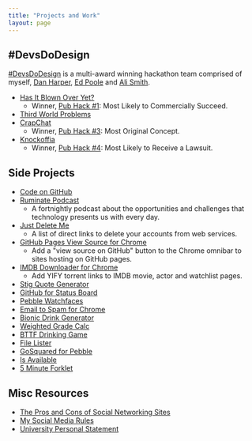 ```yaml
---
title: "Projects and Work"
layout: page
---
```


## #DevsDoDesign

[#DevsDoDesign](http://devsdodesign.com) is a multi-award winning hackathon team comprised of myself, [Dan Harper](http://twitter.com/danharper7), [Ed Poole](http://twitter.com/_ewp) and [Ali Smith](http://twitter.com/40_thieves).

- [Has It Blown Over Yet?](http://blownover.devsdodesign.com/)
    - Winner, [Pub Hack #1](http://www.pubhack.co.uk/pubhack-1-results-report/): Most Likely to Commercially Succeed.
- [Third World Problems](http://thirdworldproblems.devsdodesign.com/)
- [CrapChat](https://github.com/PubHack/CrapChat)
    - Winner, [Pub Hack #3](http://www.pubhack.co.uk/pubhack-3-results/): Most Original Concept.
- [Knockoffia](http://knockoffia.devsdodesign.com/)
    - Winner, [Pub Hack #4](https://twitter.com/rmlewisuk/status/614169436191346688): Most Likely to Receive a Lawsuit.

## Side Projects

- [Code on GitHub](https://github.com/rmlewisuk)
- [Ruminate Podcast](http://www.ruminatepodcast.com/)
    - A fortnightly podcast about the opportunities and challenges that technology presents us with every day.
- [Just Delete Me](http://justdelete.me)
    - A list of direct links to delete your accounts from web services.
- [GitHub Pages View Source for Chrome](https://chrome.google.com/webstore/detail/github-pages-view-source/eboipoomjlbpkfmmiicfgmclghepgbbk)
    - Add a "view source on GitHub" button to the Chrome omnibar to sites hosting on GitHub pages.
- [IMDB Downloader for Chrome](/projects/movie-downloader-chrome)
    - Add YIFY torrent links to IMDB movie, actor and watchlist pages.
- [Stig Quote Generator](http://code.robblewis.me/stig-quotes/)
- [GitHub for Status Board](/projects/github-status-board)
- [Pebble Watchfaces](/projects/pebble)
- [Email to Spam for Chrome](https://github.com/rmlewisuk/email-to-spam)
- [Bionic Drink Generator](/projects/bionicdrink)
- [Weighted Grade Calc](http://code.robblewis.me/weighted-grade-calculator/)
- [BTTF Drinking Game](/projects/back-to-the-future-drinking-game)
- [File Lister](http://github.com/rmlewisuk/file-lister)
- [GoSquared for Pebble](/projects/gosquared-for-pebble)
- [Is Available](http://github.com/rmlewisuk/is-available)
- [5 Minute Forklet](https://github.com/rmlewisuk/5minforklet)

## Misc Resources

- [The Pros and Cons of Social Networking Sites](/projects/the-pros-and-cons-of-social-networking-sites)
- [My Social Media Rules](/projects/social)
- [University Personal Statement](/projects/university-personal-statement)